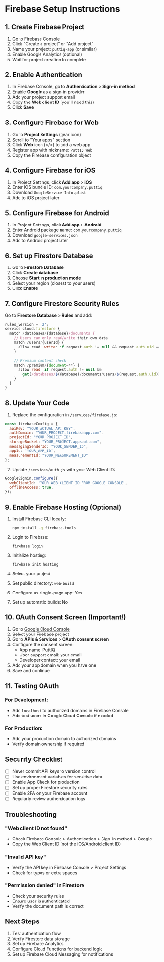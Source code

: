 # Firebase Setup Instructions

## 1. Create Firebase Project

1. Go to [Firebase Console](https://console.firebase.google.com/)
2. Click "Create a project" or "Add project"
3. Name your project: `puttiq-app` (or similar)
4. Enable Google Analytics (optional)
5. Wait for project creation to complete

## 2. Enable Authentication

1. In Firebase Console, go to **Authentication** > **Sign-in method**
2. Enable **Google** as a sign-in provider
3. Add your project support email
4. Copy the **Web client ID** (you'll need this)
5. Click **Save**

## 3. Configure Firebase for Web

1. Go to **Project Settings** (gear icon)
2. Scroll to "Your apps" section
3. Click **Web** icon (</>) to add a web app
4. Register app with nickname: `PuttIQ Web`
5. Copy the Firebase configuration object

## 4. Configure Firebase for iOS

1. In Project Settings, click **Add app** > **iOS**
2. Enter iOS bundle ID: `com.yourcompany.puttiq`
3. Download `GoogleService-Info.plist`
4. Add to iOS project later

## 5. Configure Firebase for Android

1. In Project Settings, click **Add app** > **Android**
2. Enter Android package name: `com.yourcompany.puttiq`
3. Download `google-services.json`
4. Add to Android project later

## 6. Set up Firestore Database

1. Go to **Firestore Database**
2. Click **Create database**
3. Choose **Start in production mode**
4. Select your region (closest to your users)
5. Click **Enable**

## 7. Configure Firestore Security Rules

Go to **Firestore Database** > **Rules** and add:

```javascript
rules_version = '2';
service cloud.firestore {
  match /databases/{database}/documents {
    // Users can only read/write their own data
    match /users/{userId} {
      allow read, write: if request.auth != null && request.auth.uid == userId;
    }
    
    // Premium content check
    match /premium/{document=**} {
      allow read: if request.auth != null && 
        get(/databases/$(database)/documents/users/$(request.auth.uid)).data.isPremium == true;
    }
  }
}
```

## 8. Update Your Code

1. Replace the configuration in `/services/firebase.js`:

```javascript
const firebaseConfig = {
  apiKey: "YOUR_ACTUAL_API_KEY",
  authDomain: "YOUR_PROJECT.firebaseapp.com",
  projectId: "YOUR_PROJECT_ID",
  storageBucket: "YOUR_PROJECT.appspot.com",
  messagingSenderId: "YOUR_SENDER_ID",
  appId: "YOUR_APP_ID",
  measurementId: "YOUR_MEASUREMENT_ID"
};
```

2. Update `/services/auth.js` with your Web Client ID:

```javascript
GoogleSignin.configure({
  webClientId: 'YOUR_WEB_CLIENT_ID_FROM_GOOGLE_CONSOLE',
  offlineAccess: true,
});
```

## 9. Enable Firebase Hosting (Optional)

1. Install Firebase CLI locally:
   ```bash
   npm install -g firebase-tools
   ```

2. Login to Firebase:
   ```bash
   firebase login
   ```

3. Initialize hosting:
   ```bash
   firebase init hosting
   ```

4. Select your project
5. Set public directory: `web-build`
6. Configure as single-page app: Yes
7. Set up automatic builds: No

## 10. OAuth Consent Screen (Important!)

1. Go to [Google Cloud Console](https://console.cloud.google.com)
2. Select your Firebase project
3. Go to **APIs & Services** > **OAuth consent screen**
4. Configure the consent screen:
   - App name: PuttIQ
   - User support email: your email
   - Developer contact: your email
5. Add your app domain when you have one
6. Save and continue

## 11. Testing OAuth

### For Development:
- Add `localhost` to authorized domains in Firebase Console
- Add test users in Google Cloud Console if needed

### For Production:
- Add your production domain to authorized domains
- Verify domain ownership if required

## Security Checklist

- [ ] Never commit API keys to version control
- [ ] Use environment variables for sensitive data
- [ ] Enable App Check for production
- [ ] Set up proper Firestore security rules
- [ ] Enable 2FA on your Firebase account
- [ ] Regularly review authentication logs

## Troubleshooting

### "Web client ID not found"
- Check Firebase Console > Authentication > Sign-in method > Google
- Copy the Web Client ID (not the iOS/Android client ID)

### "Invalid API key"
- Verify the API key in Firebase Console > Project Settings
- Check for typos or extra spaces

### "Permission denied" in Firestore
- Check your security rules
- Ensure user is authenticated
- Verify the document path is correct

## Next Steps

1. Test authentication flow
2. Verify Firestore data storage
3. Set up Firebase Analytics
4. Configure Cloud Functions for backend logic
5. Set up Firebase Cloud Messaging for notifications